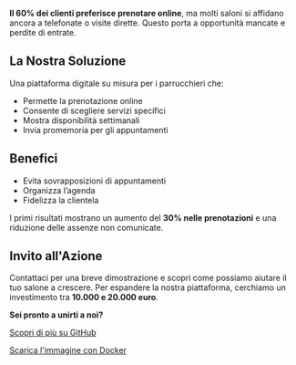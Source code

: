 
**Il 60% dei clienti preferisce prenotare online**, ma molti saloni si affidano ancora a telefonate o visite dirette. Questo porta a opportunità mancate e perdite di entrate.

## La Nostra Soluzione

Una piattaforma digitale su misura per i parrucchieri che:
- Permette la prenotazione online
- Consente di scegliere servizi specifici
- Mostra disponibilità settimanali
- Invia promemoria per gli appuntamenti

## Benefici

- Evita sovrapposizioni di appuntamenti
- Organizza l’agenda
- Fidelizza la clientela

I primi risultati mostrano un aumento del **30% nelle prenotazioni** e una riduzione delle assenze non comunicate.

## Invito all'Azione

Contattaci per una breve dimostrazione e scopri come possiamo aiutare il tuo salone a crescere. Per espandere la nostra piattaforma, cerchiamo un investimento tra **10.000 e 20.000 euro**.

**Sei pronto a unirti a noi?**

[Scopri di più su GitHub](https://github.com/StefaTerce/HairPlan)

[Scarica l'immagine con Docker](https://hub.docker.com/r/terceros/hairplan)


